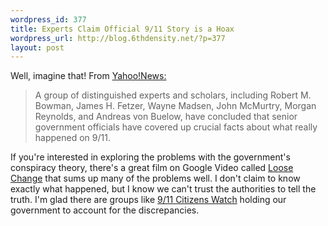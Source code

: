 ```yaml
--- 
wordpress_id: 377
title: Experts Claim Official 9/11 Story is a Hoax
wordpress_url: http://blog.6thdensity.net/?p=377
layout: post
---
```

Well, imagine that! From <a href="http://news.yahoo.com/s/prweb/20060130/bs_prweb/prweb339303_5">Yahoo!News:</a>
<blockquote>A group of distinguished experts and scholars, including Robert M. Bowman, James H. Fetzer, Wayne Madsen, John McMurtry, Morgan Reynolds, and Andreas von Buelow, have concluded that senior government officials have covered up crucial facts about what really happened on 9/11.</blockquote>
If you're interested in exploring the problems with the government's conspiracy theory, there's a great film on Google Video called <a href="http://video.google.com/videoplay?docid=-2023320890224991194">Loose Change</a> that sums up many of the problems well. I don't claim to know exactly what happened, but I know we can't trust the authorities to tell the truth. I'm glad there are groups like <a href="http://911citizenswatch.org">9/11 Citizens Watch</a> holding our government to account for the discrepancies.
